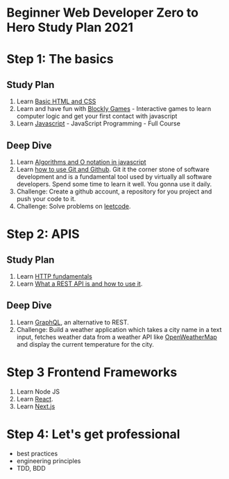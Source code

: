 # Beginner Web Developer Zero to Hero Study Plan 2021

# Step 1: The basics

## Study Plan

1. Learn [Basic HTML and CSS](https://www.youtube.com/watch?v=qz0aGYrrlhU)
1. Learn and have fun with [Blockly Games](https://blockly.games/) - Interactive games to learn computer logic and get your first contact with javascript
1. Learn [Javascript](https://www.youtube.com/watch?v=jS4aFq5-91M) - JavaScript Programming - Full Course

## Deep Dive

1. Learn [Algorithms and O notation in javascript](https://www.youtube.com/watch?v=JgWm6sQwS_I)
2. Learn [how to use Git and Github](https://www.youtube.com/watch?v=RGOj5yH7evk). Git it the corner stone of software development and is a fundamental tool used by virtually all software developers. Spend some time to learn it well. You gonna use it daily.
3. Challenge: Create a github account, a repository for you project and push your code to it.
4. Challenge: Solve problems on [leetcode](https://leetcode.com/).

# Step 2: APIS

## Study Plan

1. Learn [HTTP fundamentals](https://www.youtube.com/watch?v=iYM2zFP3Zn0)
2. Learn [What a REST API is and how to use it](https://www.youtube.com/watch?v=GZvSYJDk-us).

## Deep Dive

1. Learn [GraphQL](https://www.youtube.com/watch?v=ed8SzALpx1Q), an alternative to REST.
2. Challenge: Build a weather application which takes a city name in a text input, fetches weather data from a weather API like [OpenWeatherMap](https://openweathermap.org/api) and display the current temperature for the city.

# Step 3 Frontend Frameworks

1. Learn Node JS
2. Learn [React](https://www.youtube.com/watch?v=w7ejDZ8SWv8).
4. Learn [Next.js](https://www.youtube.com/watch?v=mTz0GXj8NN0)

# Step 4: Let's get professional

* best practices
* engineering principles
* TDD, BDD


